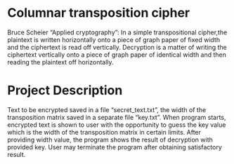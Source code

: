 # Columnar transposition cipher
Bruce Scheier “Applied cryptography”: In a simple transpositional cipher,the plaintext is written horizontally onto a piece of graph paper of fixed width and the ciphertext is read off vertically. Decryption is a matter of writing the ciphertext vertically onto a piece of graph paper of identical width and then reading the plaintext off horizontally.
# Project Description
Text to be encrypted saved in a file “secret_text.txt”, the width of the transposition matrix saved in a separate file “key.txt”. When program starts, encrypted text is shown to user with the opportunity to guess the key value which is the width of the transposition matrix in certain limits.
After providing width value, the program shows the result of decryption with provided key.
User may terminate the program after obtaining satisfactory result.
